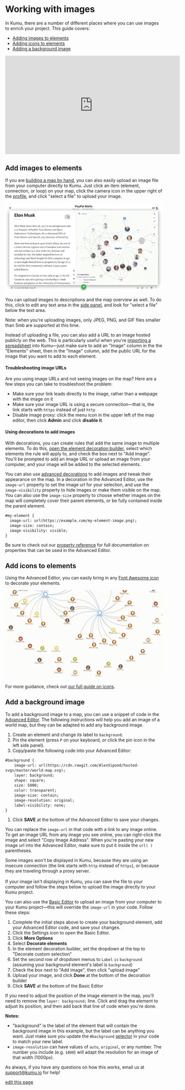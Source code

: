 # Working with images

In Kumu, there are a number of different places where you can use images to enrich your project. This guide covers:

- [Adding images to elements](#add-images-to-elements)
- [Adding icons to elements](#add-icons-to-elements)
- [Adding a background image](#add-a-background-image)

<p><iframe width="560" height="315" src="https://www.youtube.com/embed/bA71RjEIvdI" frameborder="0" allowfullscreen></iframe></p>


## Add images to elements

If you are [building a map by hand](/getting-started/first-steps.html#build-your-map-by-hand), you can also easily upload an image file from your computer directly to Kumu. Just click an item (element, connection, or loop) on your map, click the camera icon in the upper right of the [profile](/guides/profiles.html), and click "select a file" to upload your image.

![Gif showing how to upload an image to Kumu](/images/upload-image.gif)

You can upload images to descriptions and the map overview as well. To do this, click to edit any text area in the [side panel](/overview/map-editor.html#side-panel), and look for "select a file" below the text area.

<p class="alert alert-info">
Note: when you're uploading images, only JPEG, PNG, and GIF files smaller than 5mb are supported at this time.
</p>

Instead of uploading a file, you can also add a URL to an image hosted publicly on the web. This is particularly useful when you're [importing a spreadsheet](/guides/import.md) into Kumu—just make sure to add an "Image" column in the the "Elements" sheet, then in the "Image" column, add the public URL for the image that you want to add to each element.


#### Troubleshooting image URLs

Are you using image URLs and not seeing images on the map? Here are a few steps you can take to troubleshoot the problem:

- Make sure your link leads directly to the image, rather than a webpage with the image on it
- Make sure your image URL is using a secure connection—that is, the link starts with `https` instead of just `http`
- Disable image proxy: click the menu icon <i class="fa fa-bars"></i> in the upper left of the map editor, then click **Admin** and click **disable it**.


#### Using decorations to add images

With decorations, you can create rules that add the same image to multiple elements. To do this, [open the element decoration builder](/guides/decorate.html#refine-your-decorations), select which elements the rule will apply to, and check the box next to "Add image". You'll be prompted to add an image URL or upload an image from your computer, and your image will be added to the selected elements.

You can also use [advanced decorations](/guides/decorate.html#decorate-in-the-advanced-editor) to add images and tweak their appearance on the map. In a decoration in the Advanced Editor, use the `image-url` property to set the image url for your selection, and use the `image-visibility` property to hide images or make them visible on the map. You can also use the `image-size` property to choose whether images on the map will completely cover their parent elements, or be fully contained inside the parent element.

```prev
#my-element {
  image-url: url(https://example.com/my-element-image.png);
  image-size: contain;
  image-visibility: visible;
}
```

Be sure to check out our [property reference](/guides/property-reference.html) for full documentation on properties that can be used in the Advanced Editor.


## Add icons to elements

Using the Advanced Editor, you can easily bring in any [Font Awesome icon](https://fontawesome.com/icons) to decorate your elements.

![elements with icons to show element type](/images/icons.png)

For more guidance, check out [our full guide on icons](/guides/icons.html).

## Add a background image

To add a background image to a map, you can use a snippet of code in the [Advanced Editor](/overview/view-editors.md#advanced-editor). The following instructions will help you add an image of a world map, but they can be adapted to add any background image.

1. Create an element and change its label to `background`.
1. Pin the element (press `P` on your keyboard, or click the pin icon in the left side panel).
1. Copy/paste the following code into your Advanced Editor:
```
#background {
    image-url: url(https://cdn.rawgit.com/AlexVipond/hosted-svgs/master/world-map.svg);
    layer: background;
    shape: square;
    size: 5000;
    color: transparent;
    image-size: contain;
    image-resolution: original;
    label-visibility: none;
}
```
1. Click **SAVE** at the bottom of the Advanced Editor to save your changes.

You can replace the `image-url` in that code with a link to any image online. To get an image URL from any image you see online, you can right-click the image and select "Copy Image Address". When you're pasting your new image url into the Advanced Editor, make sure to put it inside the `url( )` parentheses.

<p class="alert alert-warning">
Some images won't be displayed in Kumu, because they are using an insecure connection (the link starts with <code>http</code> instead of <code>https</code>), or because they are traveling through a proxy server.<br><br>If your image isn't displaying in Kumu, you can save the file to your computer and follow the steps below to upload the image directly to your Kumu project.
</p>

You can also use the [Basic Editor](/overview/view-editors.md#basic-editor) to upload an image from your computer to your Kumu project—this will override the `image-url` in your code. Follow these steps:

1. Complete the initial steps above to create your background element, add your Advanced Editor code, and save your changes.
1. Click the Settings icon <i class="fa fa-sliders"></i> to open the Basic Editor.
1. Click **More Options**
1. Select **Decorate elements**
1. In the element decoration builder, set the dropdown at the top to "Decorate custom selection"
1. Set the second row of dropdown menus to `Label` `is` `background` (assuming your background element's label is `background`)
1. Check the box next to "Add image", then click "upload image"
1. Upload your image, and click **Done** at the bottom of the decoration builder
1. Click **SAVE** at the bottom of the Basic Editor

<p class="alert alert-info">
If you need to adjust the position of the image element in the map, you'll need to remove the <code>layer: background;</code> line. Click and drag the element to adjust its position, and then add back that line of code when you're done.
</p>


**Notes:**
* "background" is the label of the element that will contain the background image in this example, but the label can be anything you want. Just make sure you update the `#background` [selector](/guides/selectors.html) in your code to match your new label.
* `image-resolution` can have values of `auto`, `original`, or any number. The number you include (e.g. `1000`) will adapt the resolution for an image of that width (1000px).

As always, if you have any questions on how this works, email us at [support@kumu.io](mailto:support@kumu.io) for help!



<span class="edit-link"><a href="https://github.com/kumu/docs/blob/master/guides/images.md" target="_blank"><i class="fa fa-github"></i> edit this page</a></span>
